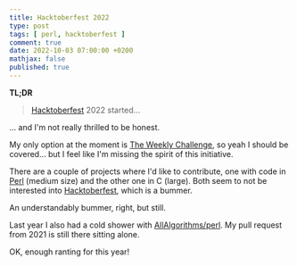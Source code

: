 ```yaml
---
title: Hacktoberfest 2022
type: post
tags: [ perl, hacktoberfest ]
comment: true
date: 2022-10-03 07:00:00 +0200
mathjax: false
published: true
---
```


**TL;DR**

> [Hacktoberfest][] 2022 started...

... and I'm not really thrilled to be honest.

My only option at the moment is [The Weekly Challenge][], so yeah I
should be covered... but I feel like I'm missing the spirit of this
initiative.

There are a couple of projects where I'd like to contribute, one with
code in [Perl][] (medium size) and the other one in C (large). Both seem
to not be interested into [Hacktoberfest][], which is a bummer.

An understandably bummer, right, but still.

Last year I also had a cold shower with [AllAlgorithms/perl][]. My pull
request from 2021 is still there sitting alone.

OK, enough ranting for this year!

[Perl]: https://www.perl.org/
[Hacktoberfest]: https://hacktoberfest.digitalocean.com/
[AllAlgorithms/perl]: https://github.com/AllAlgorithms/perl
[The Weekly Challenge]: https://theweeklychallenge.org/
